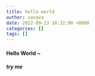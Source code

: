 ```yaml
---
title: hello world
author: vavava
date: 2022-09-13 18:32:00 +0800
categories: []
tags: []
---
```



#### Hello World ~

##### try me

